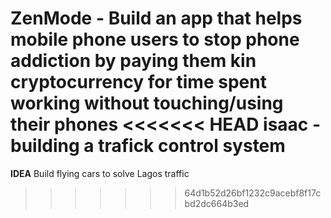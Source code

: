 ZenMode - Build an app that helps mobile phone users to stop phone addiction by paying them kin cryptocurrency for time spent working without touching/using their phones
<<<<<<< HEAD
isaac - building a trafick control system
=======
**IDEA** Build flying cars to solve Lagos traffic
>>>>>>> 64d1b52d26bf1232c9acebf8f17cbd2dc664b3ed
